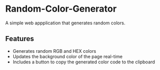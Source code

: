 # Random-Color-Generator

A simple web appplication that generates random colors.

## Features 

* Generates random RGB and HEX colors
* Updates the background color of the page real-time
* Includes a button to copy the generated color code to the clipboard
